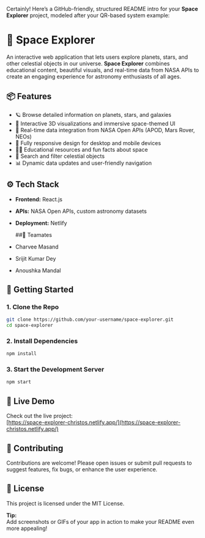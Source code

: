 Certainly! Here’s a GitHub-friendly, structured README intro for your **Space Explorer** project, modeled after your QR-based system example:

# 🌌 Space Explorer

An interactive web application that lets users explore planets, stars, and other celestial objects in our universe. **Space Explorer** combines educational content, beautiful visuals, and real-time data from NASA APIs to create an engaging experience for astronomy enthusiasts of all ages.

## 📦 Features

- 🪐 Browse detailed information on planets, stars, and galaxies
- 🌠 Interactive 3D visualizations and immersive space-themed UI
- 🚀 Real-time data integration from NASA Open APIs (APOD, Mars Rover, NEOs)
- 📱 Fully responsive design for desktop and mobile devices
- 🧑‍🚀 Educational resources and fun facts about space
- 🔎 Search and filter celestial objects
- 📊 Dynamic data updates and user-friendly navigation

## ⚙️ Tech Stack

- **Frontend:** React.js
- **APIs:** NASA Open APIs, custom astronomy datasets
- **Deployment:** Netlify

  ##🤝 Teamates

- Charvee Masand
- Srijit Kumar Dey
- Anoushka Mandal

## 🚀 Getting Started

### 1. Clone the Repo

```bash
git clone https://github.com/your-username/space-explorer.git
cd space-explorer
```

### 2. Install Dependencies

```bash
npm install
```

### 3. Start the Development Server

```bash
npm start
```

## 🌠 Live Demo

Check out the live project:  
[https://space-explorer-christos.netlify.app/](https://space-explorer-christos.netlify.app/)

## 🤝 Contributing

Contributions are welcome! Please open issues or submit pull requests to suggest features, fix bugs, or enhance the user experience.

## 📄 License

This project is licensed under the MIT License.

**Tip:**  
Add screenshots or GIFs of your app in action to make your README even more appealing!
